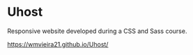 # Uhost

Responsive website developed during a CSS and Sass course.

https://wmvieira21.github.io/Uhost/
